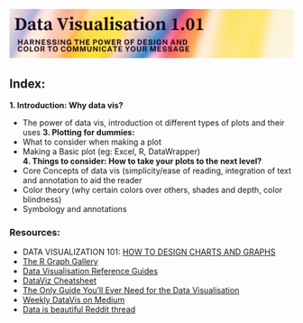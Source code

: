 ![](https://github.com/Ale-cianfa/Legacy-Project/blob/main/img/main_header.png)

## Index: 
**1. Introduction: Why data vis?**
  - The power of data vis, introduction ot different types of plots and their uses 
**3. Plotting for dummies:**
  - What to consider when making a plot 
  - Making a Basic plot (eg: Excel, R, DataWrapper)   
**4. Things to consider: How to take your plots to the next level?**
  - Core Concepts of data vis (simplicity/ease of reading, integration of text and annotation to aid the reader
  - Color theory (why certain colors over others, shades and depth, color blindness) 
  - Symbology and annotations 
### Resources: 
- DATA VISUALIZATION 101: [HOW TO DESIGN CHARTS AND GRAPHS](https://cdn2.hubspot.net/hub/53/file-863940581-pdf/Data_Visualization_101_How_to_Design_Charts_and_Graphs.pdf)
- [The R Graph Gallery](https://r-graph-gallery.com)
- [Data Visualisation Reference Guides](https://coolinfographics.com/dataviz-guides)
- [DataViz Cheatsheet](https://policyviz.com/2018/08/07/dataviz-cheatsheet/)
- [The Only Guide You’ll Ever Need for the Data Visualisation](https://medium.com/analytics-vidhya/the-only-guide-youll-ever-need-for-the-data-visualisation-2b88f79f6d4e) 
- [Weekly DataVis on Medium](https://medium.com/data-visualization-weekly) 
- [Data is beautiful Reddit thread](https://www.reddit.com/r/dataisbeautiful/)
